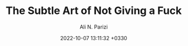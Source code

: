 ---
layout: post
title: "The Subtle Art of Not Giving a Fuck"
author: "Ali N. Parizi"
img: "/assets/images/books/the-art-of-dont-give-a-fuck/title.png"
date:   2022-10-07 13:11:32 +0330
categories: book self-help focus study-lessens
brief: "A Counterintuitive Approach to Living a Good Life is a 2016 nonfiction self-help book by American blogger and author Mark Manson. The book covers Manson's belief that life's struggles give it meaning and argues that typical self-help books offer meaningless positivity which is neither practical nor helpful, thus improperly approaching the problems many individuals face. It was a New York Times and Globe and Mail bestseller."
---